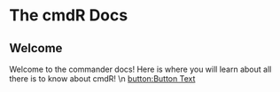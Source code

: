 # The cmdR Docs

## Welcome
Welcome to the commander docs! Here is where you will learn about all there is to know about cmdR! \n
[button:Button Text](https://example.com)
